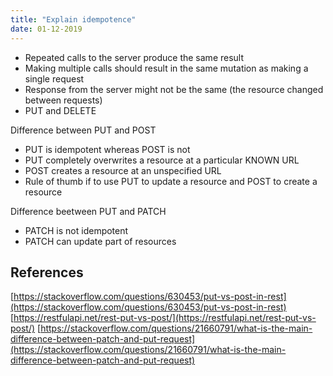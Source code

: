 ```yaml
---
title: "Explain idempotence"
date: 01-12-2019
---
```


- Repeated calls to the server produce the same result
- Making multiple calls should result in the same mutation as making a single request
- Response from the server might not be the same (the resource changed between requests)
- PUT and DELETE

Difference between PUT and POST
- PUT is idempotent whereas POST is not
- PUT completely overwrites a resource at a particular KNOWN URL
- POST creates a resource at an unspecified URL
- Rule of thumb if to use PUT to update a resource and POST to create a resource

Difference beetween PUT and PATCH
- PATCH is not idempotent
- PATCH can update part of resources

## References

[https://stackoverflow.com/questions/630453/put-vs-post-in-rest](https://stackoverflow.com/questions/630453/put-vs-post-in-rest)
[https://restfulapi.net/rest-put-vs-post/](https://restfulapi.net/rest-put-vs-post/)
[https://stackoverflow.com/questions/21660791/what-is-the-main-difference-between-patch-and-put-request](https://stackoverflow.com/questions/21660791/what-is-the-main-difference-between-patch-and-put-request)
